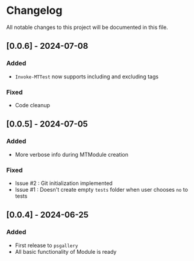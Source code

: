 # Changelog

All notable changes to this project will be documented in this file.

## [0.0.6] - 2024-07-08

### Added

- `Invoke-MTTest` now supports including and excluding tags

### Fixed

- Code cleanup

## [0.0.5] - 2024-07-05

### Added

- More verbose info during MTModule creation

### Fixed

- Issue #2 : Git initialization implemented
- Issue #1 : Doesn't create empty `tests` folder when user chooses `no` to tests

## [0.0.4] - 2024-06-25

### Added
- First release to `psgallery`
- All basic functionality of Module is ready